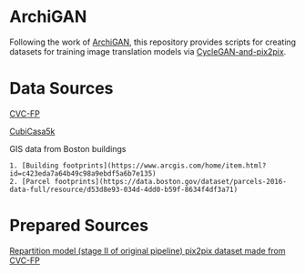 ArchiGAN
===

Following the work of
[ArchiGAN](https://developer.nvidia.com/blog/archigan-generative-stack-apartment-building-design/),
this repository provides scripts for creating datasets for training image translation models via 
[CycleGAN-and-pix2pix](https://github.com/junyanz/pytorch-CycleGAN-and-pix2pix).


Data Sources
===

[CVC-FP](http://dag.cvc.uab.es/resources/floorplans/)

[CubiCasa5k](https://github.com/CubiCasa/CubiCasa5k)

GIS data from Boston buildings

	1. [Building footprints](https://www.arcgis.com/home/item.html?id=c423eda7a64b49c98a9ebdf5a6b7e135)
	2. [Parcel footprints](https://data.boston.gov/dataset/parcels-2016-data-full/resource/d53d8e93-034d-4dd0-b59f-8634f4df3a71)


Prepared Sources
===

[Repartition model (stage II of original pipeline) pix2pix dataset made from CVC-FP](https://github.com/ctogle/archigan/tree/master/prepared/gt_pix2pix_ABs)
